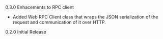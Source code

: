 0.3.0 Enhacements to RPC client

- Added Web RPC Client class that wraps the JSON serialization of the request and communication of it over HTTP.

0.2.0 Initial Release